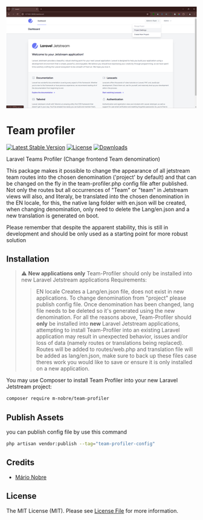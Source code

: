 ![Screenshot](https://raw.githubusercontent.com/m-nobre/team-profiler/master/art/screenshot.png)

# Team profiler

[![Latest Stable Version](https://poser.pugx.org/m-nobre/team-profiler/version.svg)](https://packagist.org/packages/m-nobre/team-profiler)
[![License](https://poser.pugx.org/m-nobre/team-profiler/license.svg)](https://packagist.org/packages/m-nobre/team-profiler)
[![Downloads](https://poser.pugx.org/m-nobre/team-profiler/d/total.svg)](https://packagist.org/packages/m-nobre/team-profiler)

Laravel Teams Profiler (Change frontend Team denomination)

This package makes it possible to change the appearance of all jetstream team routes into the chosen denomination ('project' by default) and that can be changed on the fly in the team-profiler.php config file after published.
Not only the routes but all occurrences of "Team" or "team" in Jetstream views will also, and literaly, be translated into the chosen denomination in the EN locale, for this, the native lang folder with en.json will be created, when changing denomination, only need to delete the Lang/en.json and a new translation is generated on boot.

Please remember that despite the apparent stability, this is still in development and should be only used as a starting point for more robust solution

## Installation


>:warning: **New applications only** 
>Team-Profiler should only be installed into new Laravel Jetstream applications 
>Requirements: 
>> EN locale 
>> Creates a Lang/en.json file, does not exist in new applications. 
>> To change denomination from "project" please publish config file. 
>> Once denomination has been changed, lang file needs to be deleted so it's generated using the new denomination. 
>For all the reasons above, Team-Profiler should **only** be installed into **new** Laravel Jetstream applications, attempting to install Team-Profiler into an existing Laravel application may result in unexpected behavior, issues and/or loss of data (namely routes or translations being replaced).
>Routes will be added to routes/web.php and translation file will be added as lang/en.json, make sure to back up these files case theres work you would like to save or ensure it is only installed on a new application.

You may use Composer to install Team Profiler into your new Laravel Jetstream project:

```bash
composer require m-nobre/team-profiler
```

## Publish Assets

you can publish config file by use this command

```bash
php artisan vendor:publish --tag="team-profiler-config"
```

## Credits

- [Mário Nobre](mailto:m.nobre@ymail.com)

## License

The MIT License (MIT). Please see [License File](LICENSE.md) for more information.
